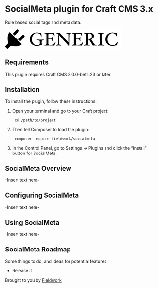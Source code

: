 # SocialMeta plugin for Craft CMS 3.x

Rule based social tags and meta data.

![Screenshot](resources/img/plugin-logo.png)

## Requirements

This plugin requires Craft CMS 3.0.0-beta.23 or later.

## Installation

To install the plugin, follow these instructions.

1. Open your terminal and go to your Craft project:

        cd /path/to/project

2. Then tell Composer to load the plugin:

        composer require fieldwork/socialmeta

3. In the Control Panel, go to Settings → Plugins and click the “Install” button for SocialMeta.

## SocialMeta Overview

-Insert text here-

## Configuring SocialMeta

-Insert text here-

## Using SocialMeta

-Insert text here-

## SocialMeta Roadmap

Some things to do, and ideas for potential features:

* Release it

Brought to you by [Fieldwork](https://madebyfieldwork.com)
